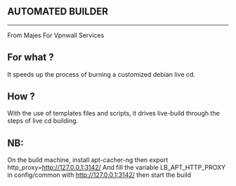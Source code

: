 AUTOMATED BUILDER
-----------------
-----------------

From Majes
For Vpnwall Services


For what ?
----------
It speeds up the process of burning a customized debian live cd.

How ?
-----
With the use of templates files and scripts, it drives live-build
through the steps of live cd building.

NB:
---
On the build machine, install apt-cacher-ng
then
export http_proxy=http://127.0.0.1:3142/
And fill the variable LB_APT_HTTP_PROXY in config/common
with http://127.0.0.1:3142/
then start the build
